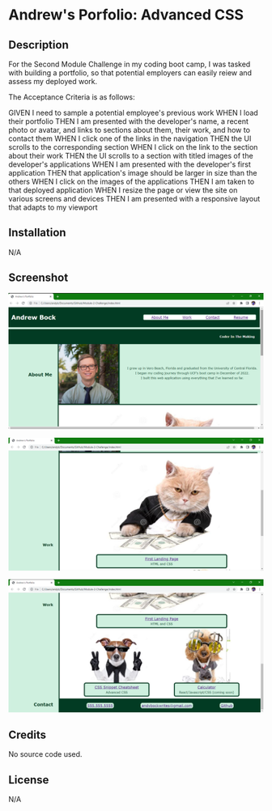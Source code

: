 # Andrew's Porfolio: Advanced CSS

## Description

For the Second Module Challenge in my coding boot camp, I was tasked with building a portfolio, so that potential employers can easily reiew and assess my deployed work.

The Acceptance Criteria is as follows:

GIVEN I need to sample a potential employee's previous work
WHEN I load their portfolio
THEN I am presented with the developer's name, a recent photo or avatar, and links to sections about them, their work, and how to contact them
WHEN I click one of the links in the navigation
THEN the UI scrolls to the corresponding section
WHEN I click on the link to the section about their work
THEN the UI scrolls to a section with titled images of the developer's applications
WHEN I am presented with the developer's first application
THEN that application's image should be larger in size than the others
WHEN I click on the images of the applications
THEN I am taken to that deployed application
WHEN I resize the page or view the site on various screens and devices
THEN I am presented with a responsive layout that adapts to my viewport


## Installation

N/A

## Screenshot

![porfolio demo](./assets/deployed-screenshot-1.png)

![porfolio demo](./assets/deployed-screenshot-2.png)

![porfolio demo](./assets/deployed-screenshot-3.png)


## Credits

No source code used.

## License

N/A
